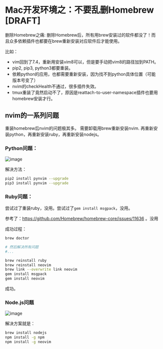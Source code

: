 # Mac开发环境之：不要乱删Homebrew [DRAFT]

删除Homebrew之痛:
删除Homebrew后，所有用brew安装过的软件都没了！而且众多依赖插件也都要在brew重新安装对应软件后才能使用。

比如：
- vim回到了7.4，重新用安装vim8可以，但是要手动把vim8的路径加到PATH。
- pip2, pip3, python3都要重装。
- 依赖python的应用，也都需要重新安装，因为找不到python具体位置（可能版本号变了）
- nvim的checkHealth不通过，很多插件失效。
- tmux重装了竟然启动不了，原因是reattach-to-user-namespace插件也要用homebrew安装才行。

## nvim的一系列问题

重装homebrew后nvim的问题极其多。
需要卸载用brew重新安装nvim. 再重新安装python，再重新安装ruby，再重新安装nodejs。

### Python问题：

![image](https://user-images.githubusercontent.com/14041622/52392795-64936b80-2ade-11e9-983d-4657e01e4353.png)

解决方法：
```sh
pip2 install pynvim --upgrade
pip3 install pynvim --upgrade
```

### Ruby问题：
尝试过了重装ruby，没用。尝试过了`gem install msgpack`，没用。

参考了：https://github.com/Homebrew/homebrew-core/issues/11636 。没用

成功过程：
```sh
brew doctor

# 然后解决所有问题
#...

brew reinstall ruby
brew reinstall neovim
brew link --overwrite link neovim
gem install msgpack
gem install neovim
```
成功。


### Node.js问题
![image](https://user-images.githubusercontent.com/14041622/52392621-abcd2c80-2add-11e9-951e-24afac850b4e.png)

解决方案就是：
```sh
brew install nodejs
npm install -g npm
npm install -g neovim
```
